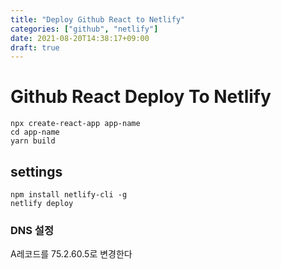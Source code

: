 ```yaml
---
title: "Deploy Github React to Netlify"
categories: ["github", "netlify"]
date: 2021-08-20T14:38:17+09:00
draft: true
---
```


# Github React Deploy To Netlify

```
npx create-react-app app-name
cd app-name
yarn build 
```


## settings

```
npm install netlify-cli -g
netlify deploy
```

### DNS 설정

A레코드를 75.2.60.5로 변경한다
